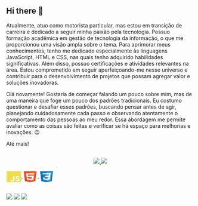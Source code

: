 ## Hi there 👋

Atualmente, atuo como motorista particular, mas estou em transição de carreira e dedicado a seguir minha paixão pela tecnologia. Possuo formação acadêmica em gestão de tecnologia da informação, o que me proporcionou uma visão ampla sobre o tema. Para aprimorar meus conhecimentos, tenho me dedicado especialmente às linguagens JavaScript, HTML e CSS, nas quais tenho adquirido habilidades significativas. Além disso, possuo certificações e atividades relevantes na área. Estou comprometido em seguir aperfeiçoando-me nesse universo e contribuir para o desenvolvimento de projetos que possam agregar valor e soluções inovadoras.
 
Olá novamente! Gostaria de começar falando um pouco sobre mim, mas de uma maneira que foge um pouco dos padrões tradicionais. Eu costumo questionar e desafiar esses padrões, buscando pensar antes de agir, planejando cuidadosamente cada passo e observando atentamente o comportamento das pessoas ao meu redor. Essa abordagem me permite avaliar como as coisas são feitas e verificar se há espaço para melhorias e inovações.  😉

Até mais!

##
<div align="center">
  <a href="https://github.com/vanubioinfo">
  <img height="180em" src="https://github-readme-stats.vercel.app/api?username=vanubioinfo&show_icons=true&theme=dracula&include_all_commits=true&count_private=true"/>
  <img height="180em" src="https://github-readme-stats.vercel.app/api/top-langs/?username=vanubioinfo&layout=compact&langs_count=7&theme=dracula"/>
</div>
 
<div style="display: inline_block"><br>
  <img align="center" alt="Vanubio-Js" height="30" width="40" src="https://raw.githubusercontent.com/devicons/devicon/master/icons/javascript/javascript-plain.svg">
  <img align="center" alt="Vanubio-Ts" height="30" width="40"  src="https://raw.githubusercontent.com/devicons/devicon/master/icons/html5/html5-original.svg">
  <img align="center" alt="Vanubio-CSS" height="30" width="40" src="https://raw.githubusercontent.com/devicons/devicon/master/icons/css3/css3-original.svg">
</div>

 ##


<div> 
  <a href="https://instagram.com/vanubioinfo" target="_blank"><img src="https://img.shields.io/badge/-Instagram-%23E4405F?style=for-the-badge&logo=instagram&logoColor=white" target="_blank"></a> 
  <a href = "mailto:vanubioinfo@gmail.com"><img src="https://img.shields.io/badge/-Gmail-%23333?style=for-the-badge&logo=gmail&logoColor=white" target="_blank"></a>
  <a href="https://www.linkedin.com/in/vanubio-nascimento-53578422" target="_blank"><img src="https://img.shields.io/badge/-LinkedIn-%230077B5?style=for-the-badge&logo=linkedin&logoColor=white" target="_blank"></a> 
 
</div>
